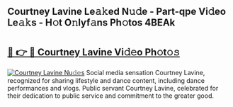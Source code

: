 ## Courtney Lavine Le𝚊𝚔ed N𝚞𝚍e - Part-qpe Vi𝚍eo Le𝚊𝚔s - H𝚘t O𝚗lyf𝚊ns Ph𝚘tos 4BEAk

# <h2><a href="http://hf2k8q.feru.top/?c=Courtney+Lavine">🔗 👉 🔴 Courtney Lavine Vi𝚍𝚎o Ph𝚘t𝚘𝚜</a></h2>

[![Courtney Lavine Nu𝚍𝚎s](https://i.imgur.com/0TWrTi3.gif)](http://hf2k8q.feru.top/?c=Courtney+Lavine)
Social media sensation Courtney Lavine, recognized for sharing lifestyle and dance content, including dance performances and vlogs. Public servant Courtney Lavine, celebrated for their dedication to public service and commitment to the greater good. 
